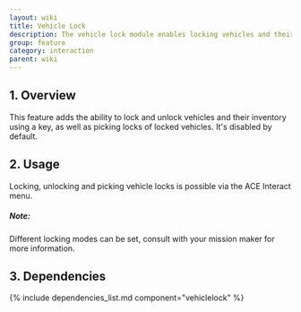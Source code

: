 ```yaml
---
layout: wiki
title: Vehicle Lock
description: The vehicle lock module enables locking vehicles and their inventory
group: feature
category: interaction
parent: wiki
---
```


## 1. Overview
This feature adds the ability to lock and unlock vehicles and their inventory using a key, as well as picking locks of locked vehicles. It's disabled by default.

## 2. Usage
Locking, unlocking and picking vehicle locks is possible via the ACE Interact menu.

<div class="panel callout">
    <h5>Note:</h5>
    <p>Different locking modes can be set, consult with your mission maker for more information.</p>
</div>

## 3. Dependencies

{% include dependencies_list.md component="vehiclelock" %}
